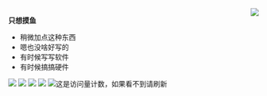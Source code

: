 <a href="#">
<img align="right" src="https://github-readme-stats.vercel.app/api?username=coloryr&show_icons=true">
</a>

**只想摸鱼**

- 稍微加点这种东西  
- 嗯也没啥好写的  
- 有时候写写软件
- 有时候搞搞硬件

![](https://img.shields.io/badge/JAVA-JVM-red)
![](https://img.shields.io/badge/C%23-.net7-green)
![](https://img.shields.io/badge/Android-Kotlin-blue)
![](https://img.shields.io/badge/Arduino-C++-Yellow)
![这是访问量计数，如果看不到请刷新](https://jwenjian-visitor-badge-5.glitch.me/badge?page_id=coloryr.coloyr.readme)
